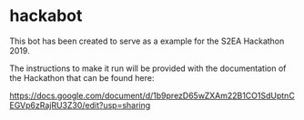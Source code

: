 # hackabot

This bot has been created to serve as a example for the S2EA Hackathon 2019.

The instructions to make it run will be provided with the documentation of the Hackathon that can be found here:

https://docs.google.com/document/d/1b9prezD65wZXAm22B1CO1SdUptnCEGVp6zRajRU3Z30/edit?usp=sharing

